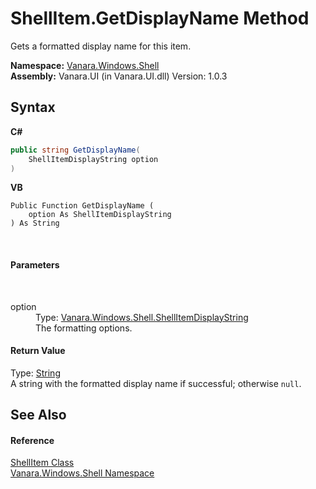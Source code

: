 # ShellItem.GetDisplayName Method 
 

Gets a formatted display name for this item.

**Namespace:**&nbsp;<a href="be182789-447d-1423-b31f-7fd1f1f04ab2">Vanara.Windows.Shell</a><br />**Assembly:**&nbsp;Vanara.UI (in Vanara.UI.dll) Version: 1.0.3

## Syntax

**C#**<br />
``` C#
public string GetDisplayName(
	ShellItemDisplayString option
)
```

**VB**<br />
``` VB
Public Function GetDisplayName ( 
	option As ShellItemDisplayString
) As String
```

<br />

#### Parameters
&nbsp;<dl><dt>option</dt><dd>Type: <a href="f4b07b5d-8c2c-3290-6357-25c19858ce74">Vanara.Windows.Shell.ShellItemDisplayString</a><br />The formatting options.</dd></dl>

#### Return Value
Type: <a href="http://msdn2.microsoft.com/en-us/library/s1wwdcbf" target="_blank">String</a><br />A string with the formatted display name if successful; otherwise `null`.

## See Also


#### Reference
<a href="5c5b3136-e459-f05f-b518-8ce7de68d0ca">ShellItem Class</a><br /><a href="be182789-447d-1423-b31f-7fd1f1f04ab2">Vanara.Windows.Shell Namespace</a><br />